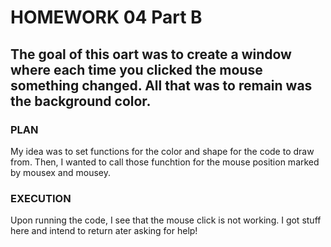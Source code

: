 # HOMEWORK 04 Part B

The goal of this oart was to create a window where each time you clicked the mouse something changed. All that was to remain was the background color.
---
### PLAN
My idea was to set functions for the color and shape for the code to draw from. Then, I wanted to call those funchtion for the mouse position marked by mousex and mousey.

### EXECUTION
Upon running the code, I see that the mouse click is not working. I got stuff here and intend to return ater asking for help!